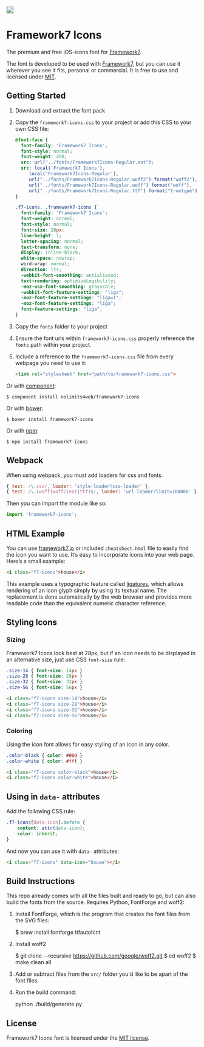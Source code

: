 <a href="https://www.patreon.com/vladimirkharlampidi"><img src="https://framework7.io/i/support-badge.png" height="20"></a>

# Framework7 Icons

The premium and free iOS-icons font for [Framework7](http://framework7.io/).

The font is developed to be used with [Framework7](http://framework7.io/), but you can use it wherever you see it fits, personal or commercial. It is free to use and licensed under [MIT](http://opensource.org/licenses/MIT).

## Getting Started

1. Download and extract the font pack
2. Copy the `framework7-icons.css` to your project or add this CSS to your own CSS file:

    ```css
    @font-face {
      font-family: 'Framework7 Icons';
      font-style: normal;
      font-weight: 400;
      src: url("../fonts/Framework7Icons-Regular.eot");
      src: local('Framework7 Icons'),
         local('Framework7Icons-Regular'),
         url("../fonts/Framework7Icons-Regular.woff2") format("woff2"),
         url("../fonts/Framework7Icons-Regular.woff") format("woff"),
         url("../fonts/Framework7Icons-Regular.ttf") format("truetype");
    }

    .f7-icons, .framework7-icons {
      font-family: 'Framework7 Icons';
      font-weight: normal;
      font-style: normal;
      font-size: 28px;
      line-height: 1;
      letter-spacing: normal;
      text-transform: none;
      display: inline-block;
      white-space: nowrap;
      word-wrap: normal;
      direction: ltr;
      -webkit-font-smoothing: antialiased;
      text-rendering: optimizeLegibility;
      -moz-osx-font-smoothing: grayscale;
      -webkit-font-feature-settings: "liga";
      -moz-font-feature-settings: "liga=1";
      -moz-font-feature-settings: "liga";
      font-feature-settings: "liga";
    }
    ```
3. Copy the `fonts` folder to your project
4. Ensure the font urls within `framework7-icons.css` properly reference the `fonts` path within your project.
5. Include a reference to the `framework7-icons.css` file from every webpage you need to use it:

    ```html
    <link rel="stylesheet" href="path/to/framework7-icons.css">
    ```

Or with [component](https://github.com/componentjs/component):

    $ component install nolimits4web/framework7-icons

Or with [bower](http://bower.io/):

    $ bower install framework7-icons

Or with [npm](http://npmjs.com/):

    $ npm install framework7-icons

## Webpack

When using webpack, you must add loaders for css and fonts.

```js
{ test: /\.css/, loader: 'style-loader!css-loader' },
{ test: /\.(woff|woff2|eot|ttf)$/, loader: 'url-loader?limit=100000' },
```

Then you can import the module like so:

```js
import 'framework7-icons';
```


## HTML Example

You can use [framework7.io](http://framework7.io) or included `cheatsheet.html` file to easily find the icon you want to use. It’s easy to incorporate icons into your web page. Here’s a small example:
```html
<i class="f7-icons">house</i>
```

This example uses a typographic feature called [ligatures](http://alistapart.com/article/the-era-of-symbol-fonts), which allows rendering of an icon glyph simply by using its textual name. The replacement is done automatically by the web browser and provides more readable code than the equivalent numeric character reference.

## Styling Icons

### Sizing

Framework7 Icons look best at 28px, but if an icon needs to be displayed in an alternative size, just use CSS `font-size` rule:

```css
.size-14 { font-size: 14px }
.size-28 { font-size: 28px }
.size-32 { font-size: 32px }
.size-56 { font-size: 56px }
```

```html
<i class="f7-icons size-14">house</i>
<i class="f7-icons size-28">house</i>
<i class="f7-icons size-32">house</i>
<i class="f7-icons size-56">house</i>
```

### Coloring

Using the icon font allows for easy styling of an icon in any color.

```css
.color-black { color: #000 }
.color-white { color: #fff }
```

```html
<i class="f7-icons color-black">house</i>
<i class="f7-icons color-white">house</i>
```

## Using in `data-` attributes

Add the following CSS rule:

```css
.f7-icons[data-icon]:before {
    content: attr(data-icon);
    color: inherit;
}
```

And now you can use it with `data-` attributes:

```html
<i class="f7-icons" data-icon="house"></i>
```


## Build Instructions

This repo already comes with all the files built and ready to go, but can also build the fonts from the source. Requires Python, FontForge and woff2:

1) Install FontForge, which is the program that creates the font files from the SVG files:

    $ brew install fontforge ttfautohint

2) Install woff2

    $ git clone --recursive https://github.com/google/woff2.git
    $ cd woff2
    $ make clean all

3) Add or subtract files from the `src/` folder you'd like to be apart of the font files.

4) Run the build command:

    python ./build/generate.py

## License

Framework7 Icons font is licensed under the [MIT license](http://opensource.org/licenses/MIT).
